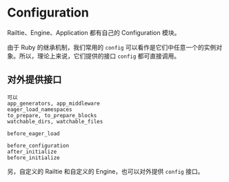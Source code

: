 # Configuration

Railtie、Engine、Application 都有自己的 Configuration 模块。

由于 Ruby 的继承机制，我们常用的 `config` 可以看作是它们中任意一个的实例对象。所以，理论上来说，它们提供的接口 `config` 都可直接调用。

## 对外提供接口

```
可以
app_generators, app_middleware
eager_load_namespaces
to_prepare, to_prepare_blocks
watchable_dirs, watchable_files

before_eager_load

before_configuration
after_initialize
before_initialize
```

另，自定义的 Railtie 和自定义的 Engine，也可以对外提供 `config` 接口。
